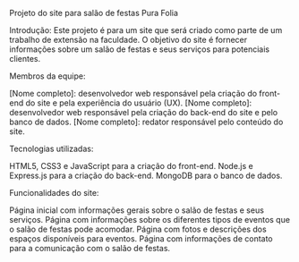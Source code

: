 Projeto do site para salão de festas Pura Folia

Introdução:
Este projeto é para um site que será criado como parte de um trabalho de extensão na faculdade. O objetivo do site é fornecer informações sobre um salão de festas e seus serviços para potenciais clientes.

Membros da equipe:

[Nome completo]: desenvolvedor web responsável pela criação do front-end do site e pela experiência do usuário (UX).
[Nome completo]: desenvolvedor web responsável pela criação do back-end do site e pelo banco de dados.
[Nome completo]: redator responsável pelo conteúdo do site.

Tecnologias utilizadas:

HTML5, CSS3 e JavaScript para a criação do front-end.
Node.js e Express.js para a criação do back-end.
MongoDB para o banco de dados.

Funcionalidades do site:

Página inicial com informações gerais sobre o salão de festas e seus serviços.
Página com informações sobre os diferentes tipos de eventos que o salão de festas pode acomodar.
Página com fotos e descrições dos espaços disponíveis para eventos.
Página com informações de contato para a comunicação com o salão de festas.
